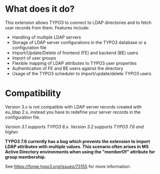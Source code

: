# What does it do?

This extension allows TYPO3 to connect to LDAP directories and to fetch user records from them. Features include:
* Handling of multiple LDAP servers
* Storage of LDAP server configurations in the TYPO3 database or a configuration file
* Import/Update/Delete of frontend (FE) and backend (BE) users
* Import of user groups
* Flexible mapping of LDAP attributes to TYPO3 user properties
* Authentication of FE and BE users against the directory
* Usage of the TYPO3 scheduler to import/update/delete TYPO3 users

# Compatibility

Version 3.x is not compatible with LDAP server records created with eu_ldap 2.x, instead you have to redefine your server records in the configuration file.

_Version 3.1 supports TYPO3 6.x._
_Version 3.2 supports TYPO3 7.6 and higher._

**TYPO3 7.6 currently has a bug which prevents the extension to import LDAP attributes with multiple values. This scenario often arises in MS Active Directory environments when using the "memberOf" attribute for group membership.**

See https://forge.typo3.org/issues/73155 for more information.
